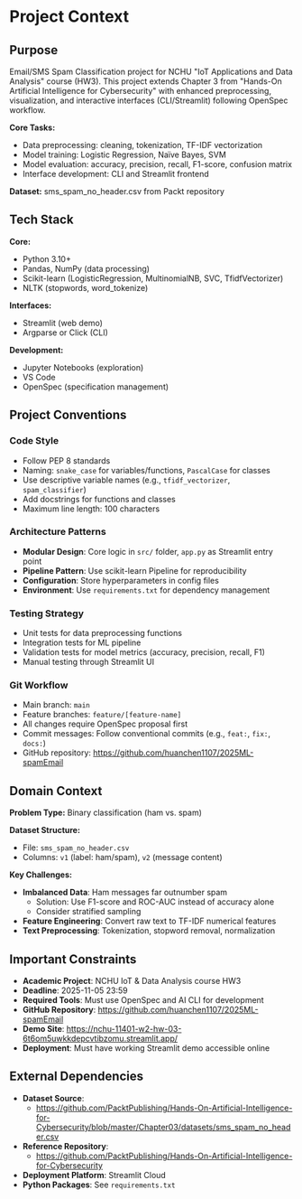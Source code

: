 # Project Context

## Purpose
Email/SMS Spam Classification project for NCHU "IoT Applications and Data Analysis" course (HW3). This project extends Chapter 3 from "Hands-On Artificial Intelligence for Cybersecurity" with enhanced preprocessing, visualization, and interactive interfaces (CLI/Streamlit) following OpenSpec workflow.

**Core Tasks:**
- Data preprocessing: cleaning, tokenization, TF-IDF vectorization
- Model training: Logistic Regression, Naïve Bayes, SVM
- Model evaluation: accuracy, precision, recall, F1-score, confusion matrix
- Interface development: CLI and Streamlit frontend

**Dataset:** sms_spam_no_header.csv from Packt repository

## Tech Stack

**Core:**
- Python 3.10+
- Pandas, NumPy (data processing)
- Scikit-learn (LogisticRegression, MultinomialNB, SVC, TfidfVectorizer)
- NLTK (stopwords, word_tokenize)

**Interfaces:**
- Streamlit (web demo)
- Argparse or Click (CLI)

**Development:**
- Jupyter Notebooks (exploration)
- VS Code
- OpenSpec (specification management)

## Project Conventions

### Code Style
- Follow PEP 8 standards
- Naming: `snake_case` for variables/functions, `PascalCase` for classes
- Use descriptive variable names (e.g., `tfidf_vectorizer`, `spam_classifier`)
- Add docstrings for functions and classes
- Maximum line length: 100 characters

### Architecture Patterns
- **Modular Design**: Core logic in `src/` folder, `app.py` as Streamlit entry point
- **Pipeline Pattern**: Use scikit-learn Pipeline for reproducibility
- **Configuration**: Store hyperparameters in config files
- **Environment**: Use `requirements.txt` for dependency management

### Testing Strategy
- Unit tests for data preprocessing functions
- Integration tests for ML pipeline
- Validation tests for model metrics (accuracy, precision, recall, F1)
- Manual testing through Streamlit UI

### Git Workflow
- Main branch: `main`
- Feature branches: `feature/[feature-name]`
- All changes require OpenSpec proposal first
- Commit messages: Follow conventional commits (e.g., `feat:`, `fix:`, `docs:`)
- GitHub repository: <https://github.com/huanchen1107/2025ML-spamEmail>

## Domain Context

**Problem Type:** Binary classification (ham vs. spam)

**Dataset Structure:**
- File: `sms_spam_no_header.csv`
- Columns: `v1` (label: ham/spam), `v2` (message content)

**Key Challenges:**
- **Imbalanced Data**: Ham messages far outnumber spam
  - Solution: Use F1-score and ROC-AUC instead of accuracy alone
  - Consider stratified sampling
- **Feature Engineering**: Convert raw text to TF-IDF numerical features
- **Text Preprocessing**: Tokenization, stopword removal, normalization

## Important Constraints
- **Academic Project**: NCHU IoT & Data Analysis course HW3
- **Deadline**: 2025-11-05 23:59
- **Required Tools**: Must use OpenSpec and AI CLI for development
- **GitHub Repository**: <https://github.com/huanchen1107/2025ML-spamEmail>
- **Demo Site**: <https://nchu-11401-w2-hw-03-6t6om5uwkkdepcvtibzomu.streamlit.app/>
- **Deployment**: Must have working Streamlit demo accessible online

## External Dependencies
- **Dataset Source**: 
  - <https://github.com/PacktPublishing/Hands-On-Artificial-Intelligence-for-Cybersecurity/blob/master/Chapter03/datasets/sms_spam_no_header.csv>
- **Reference Repository**: 
  - <https://github.com/PacktPublishing/Hands-On-Artificial-Intelligence-for-Cybersecurity>
- **Deployment Platform**: Streamlit Cloud
- **Python Packages**: See `requirements.txt`
